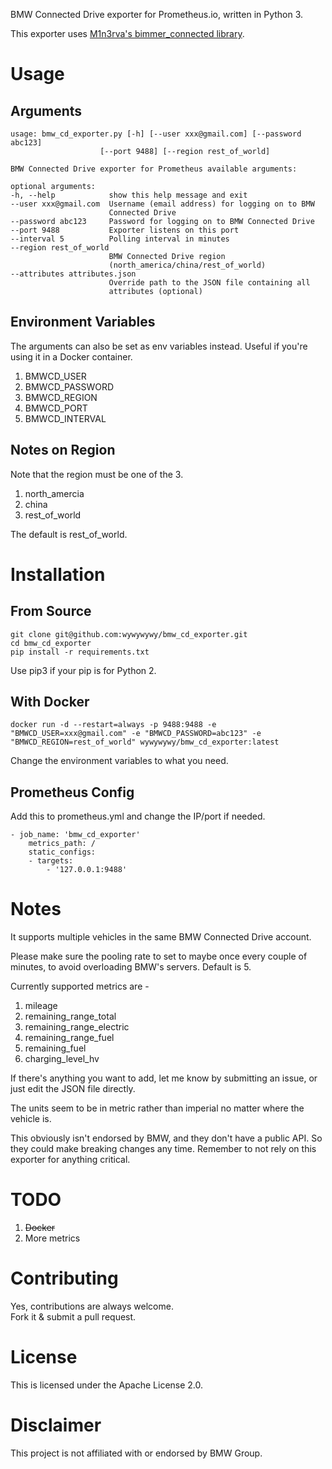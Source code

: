 BMW Connected Drive exporter for Prometheus.io, written in Python 3.

This exporter uses [M1n3rva's bimmer_connected library](https://github.com/m1n3rva/bimmer_connected).

# Usage

## Arguments

    usage: bmw_cd_exporter.py [-h] [--user xxx@gmail.com] [--password abc123]
                        [--port 9488] [--region rest_of_world]

    BMW Connected Drive exporter for Prometheus available arguments:

    optional arguments:
    -h, --help            show this help message and exit
    --user xxx@gmail.com  Username (email address) for logging on to BMW
                          Connected Drive
    --password abc123     Password for logging on to BMW Connected Drive
    --port 9488           Exporter listens on this port
    --interval 5          Polling interval in minutes
    --region rest_of_world
                          BMW Connected Drive region
                          (north_america/china/rest_of_world)
    --attributes attributes.json
                          Override path to the JSON file containing all 
                          attributes (optional)

## Environment Variables

The arguments can also be set as env variables instead. Useful if you're using it in a Docker container.
1. BMWCD_USER
2. BMWCD_PASSWORD
3. BMWCD_REGION
4. BMWCD_PORT
5. BMWCD_INTERVAL

## Notes on Region

Note that the region must be one of the 3.
1. north_amercia
2. china
3. rest_of_world

The default is rest_of_world.

# Installation

## From Source

    git clone git@github.com:wywywywy/bmw_cd_exporter.git
    cd bmw_cd_exporter
    pip install -r requirements.txt

Use pip3 if your pip is for Python 2.

## With Docker

    docker run -d --restart=always -p 9488:9488 -e "BMWCD_USER=xxx@gmail.com" -e "BMWCD_PASSWORD=abc123" -e "BMWCD_REGION=rest_of_world" wywywywy/bmw_cd_exporter:latest

Change the environment variables to what you need.

## Prometheus Config

Add this to prometheus.yml and change the IP/port if needed.

    - job_name: 'bmw_cd_exporter'
        metrics_path: /
        static_configs:
        - targets:
            - '127.0.0.1:9488'

# Notes

It supports multiple vehicles in the same BMW Connected Drive account.

Please make sure the pooling rate to set to maybe once every couple of minutes, to avoid overloading BMW's servers.  Default is 5.

Currently supported metrics are -
1. mileage
2. remaining_range_total
3. remaining_range_electric
4. remaining_range_fuel
5. remaining_fuel
6. charging_level_hv

If there's anything you want to add, let me know by submitting an issue, or just edit the JSON file directly.

The units seem to be in metric rather than imperial no matter where the vehicle is.

This obviously isn't endorsed by BMW, and they don't have a public API.  So they could make breaking changes any time.  Remember to not rely on this exporter for anything critical.

# TODO

1. ~~Docker~~
2. More metrics

# Contributing

Yes, contributions are always welcome.  
Fork it & submit a pull request.

# License

This is licensed under the Apache License 2.0.

# Disclaimer

This project is not affiliated with or endorsed by BMW Group.